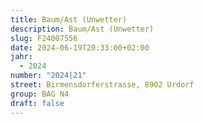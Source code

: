 ```yaml
---
title: Baum/Ast (Unwetter)
description: Baum/Ast (Unwetter)
slug: F24007556
date: 2024-06-19T20:33:00+02:00
jahr:
  - 2024
number: "2024|21"
street: Birmensdorferstrasse, 8902 Urdorf
group: BAG N4
draft: false
---
```


